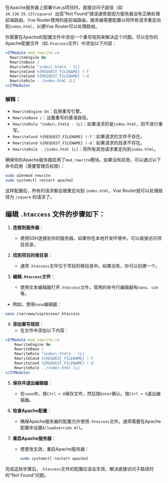 在Apache服务器上部署Vue.js项目时，直接访问子路径（如`10.130.35.137/square`）出现“Not Found”错误通常是因为服务器没有正确处理前端路由。Vue Router使用的是前端路由，服务器需要配置以将所有请求重定向到`index.html`，以便Vue Router可以处理路由。

你需要在Apache的配置文件中添加一个重写规则来解决这个问题。可以在你的Apache配置文件（如`.htaccess`文件）中添加以下内容：

```apache
<IfModule mod_rewrite.c>
  RewriteEngine On
  RewriteBase /
  RewriteRule ^index\.html$ - [L]
  RewriteCond %{REQUEST_FILENAME} !-f
  RewriteCond %{REQUEST_FILENAME} !-d
  RewriteRule . /index.html [L]
</IfModule>
```

### 解释：
- `RewriteEngine On`：启用重写引擎。
- `RewriteBase /`：设置重写的基准路径。
- `RewriteRule ^index\.html$ - [L]`：如果请求的是`index.html`，则不进行重写。
- `RewriteCond %{REQUEST_FILENAME} !-f`：如果请求的文件不存在。
- `RewriteCond %{REQUEST_FILENAME} !-d`：如果请求的目录不存在。
- `RewriteRule . /index.html [L]`：将所有其他请求重定向到`index.html`。

确保你的Apache服务器启用了`mod_rewrite`模块。如果没有启用，可以通过以下命令启用（需要管理员权限）：

```bash
sudo a2enmod rewrite
sudo systemctl restart apache2
```

这样配置后，所有的请求都会被重定向到 `index.html`，Vue Router就可以处理路径为 `/square` 的请求了。


## 编辑 `.htaccess` 文件的步骤如下：

1. **连接到服务器**：
   - 使用SSH连接到你的服务器。如果你在本地开发环境中，可以直接访问项目目录。

2. **找到项目的根目录**：
   - 通常`.htaccess`文件位于项目的根目录中。如果没有，你可以创建一个。

1. **编辑`.htaccess`文件**：
   - 使用文本编辑器打开`.htaccess`文件。常用的命令行编辑器有`nano`、`vim`等。
- 例如，使用`nano`编辑器：

```bash
nano /var/www/uipreview/.htaccess
```

4. **添加重写规则**：
   - 在文件中添加以下内容：
```apache
<IfModule mod_rewrite.c>
	RewriteEngine On
	RewriteBase /
	RewriteRule ^index\.html$ - [L]
	RewriteCond %{REQUEST_FILENAME} !-f
	RewriteCond %{REQUEST_FILENAME} !-d
	RewriteRule . /index.html [L]
</IfModule>
 ```

5. **保存并退出编辑器**：
   - 在`nano`中，按`Ctrl + O`保存文件，然后按`Enter`确认。按`Ctrl + X`退出编辑器。

6. **检查Apache配置**：
   - 确保Apache服务器的配置允许使用`.htaccess`文件。通常需要在Apache配置中设置`AllowOverride All`。

7. **重启Apache服务器**：
   - 使更改生效，重启Apache服务器：
     ```bash
     sudo systemctl restart apache2
     ```

完成这些步骤后，`.htaccess`文件的配置应该会生效，解决直接访问子路径时的“Not Found”问题。